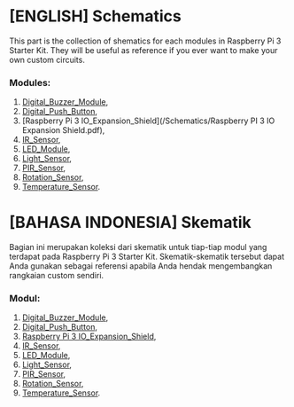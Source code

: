 # [ENGLISH] Schematics
This part is the collection of shematics for each modules in Raspberry Pi 3 Starter Kit. They will be useful as reference if you ever want to make your own custom circuits.

### Modules:
1. [Digital_Buzzer_Module](/Schematics/Digital%20Buzzer%20Module.pdf),
2. [Digital_Push_Button](/Schematics/Digital%20Push%20Button.pdf),
3. [Raspberry Pi 3 IO_Expansion_Shield](/Schematics/Raspberry PI 3 IO Expansion Shield.pdf),
4. [IR_Sensor](/Schematics/IR%20Sensor.pdf),
5. [LED_Module](/Schematics/LED%20Module.pdf),
6. [Light_Sensor](/Schematics/Light%20Sensor.pdf),
7. [PIR_Sensor](/Schematics/PIR%20Sensor.pdf),
8. [Rotation_Sensor](/Schematics/Rotation%20Sensor.pdf),
9. [Temperature_Sensor](/Schematics/Temperature%20Sensor.pdf).

# [BAHASA INDONESIA] Skematik
Bagian ini merupakan koleksi dari skematik untuk tiap-tiap modul yang terdapat pada Raspberry Pi 3 Starter Kit. Skematik-skematik tersebut dapat Anda gunakan sebagai referensi apabila Anda hendak mengembangkan rangkaian custom sendiri.

### Modul:
1. [Digital_Buzzer_Module](/Schematics/Digital%20Buzzer%20Module.pdf),
2. [Digital_Push_Button](/Schematics/Digital%20Push%20Button.pdf),
3. [Raspberry Pi 3 IO_Expansion_Shield](/Schematics/Raspberry%20PI%203%20IO%20Expansion%20Shield.pdf),
4. [IR_Sensor](/Schematics/IR%20Sensor.pdf),
5. [LED_Module](/Schematics/LED%20Module.pdf),
6. [Light_Sensor](/Schematics/Light%20Sensor.pdf),
7. [PIR_Sensor](/Schematics/PIR%20Sensor.pdf),
8. [Rotation_Sensor](/Schematics/Rotation%20Sensor.pdf),
9. [Temperature_Sensor](/Schematics/Temperature%20Sensor.pdf).
